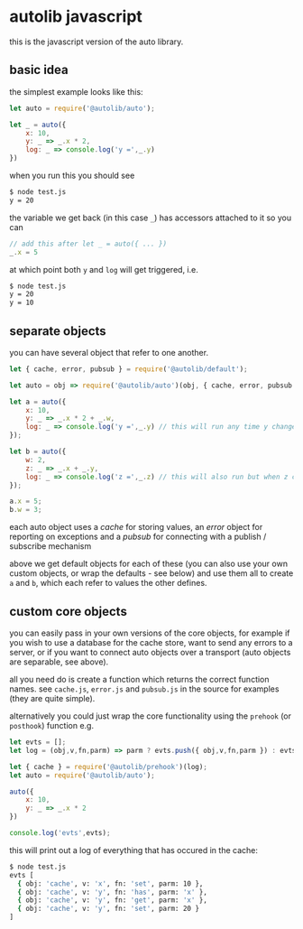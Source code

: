 
# autolib javascript

this is the javascript version of the auto library.

## basic idea

the simplest example looks like this:

```js
let auto = require('@autolib/auto');

let _ = auto({
    x: 10,
    y: _ => _.x * 2,
    log: _ => console.log('y =',_.y)
})
```

when you run this you should see

```bash
$ node test.js
y = 20
```

the variable we get back (in this case `_`)
has accessors attached to it so you can

```js
// add this after let _ = auto({ ... })
_.x = 5
```

at which point both `y` and `log` will
get triggered, i.e.

```bash
$ node test.js
y = 20
y = 10
```

## separate objects

you can have several object that refer to one another.

```js
let { cache, error, pubsub } = require('@autolib/default');

let auto = obj => require('@autolib/auto')(obj, { cache, error, pubsub });

let a = auto({
    x: 10,
    y: _ => _.x * 2 + _.w,
    log: _ => console.log('y =',_.y) // this will run any time y changes
});

let b = auto({
    w: 2,
    z: _ => _.x + _.y,
    log: _ => console.log('z =',_.z) // this will also run but when z changes
});

a.x = 5;
b.w = 3;
```

each auto object uses a _cache_ for storing values,
an _error_ object for reporting on exceptions and
a _pubsub_ for connecting with a publish / subscribe
mechanism

above we get default objects for each of these (you can
also use your own custom objects, or wrap the defaults -
see below) and use them all to create `a` and `b`, which
each refer to values the other defines.

## custom core objects

you can easily pass in your own versions of the core
objects, for example
if you wish to use a database for the cache store,
want to send any errors to a server, or if you want
to connect auto objects over a transport (auto objects
are separable, see above).

all you need do is create a function which returns
the correct function names. see `cache.js`, `error.js`
and `pubsub.js` in the source for examples (they are
quite simple).

alternatively you could just wrap the core functionality
using the `prehook` (or `posthook`) function e.g.

```js
let evts = [];
let log = (obj,v,fn,parm) => parm ? evts.push({ obj,v,fn,parm }) : evts.push({ obj,v,fn });

let { cache } = require('@autolib/prehook')(log);
let auto = require('@autolib/auto');

auto({
    x: 10,
    y: _ => _.x * 2
})

console.log('evts',evts);
```

this will print out a log of everything that has occured in
the cache:

```bash
$ node test.js
evts [
  { obj: 'cache', v: 'x', fn: 'set', parm: 10 },
  { obj: 'cache', v: 'y', fn: 'has', parm: 'x' },
  { obj: 'cache', v: 'y', fn: 'get', parm: 'x' },
  { obj: 'cache', v: 'y', fn: 'set', parm: 20 }
]
```